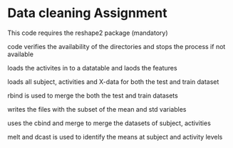 Data cleaning Assignment
===================

This code requires the reshape2 package (mandatory)

code verifies the availability of the directories and stops the process if not available

loads the activites in to a datatable and laods the features

loads all subject, activities and X-data for both the test and train dataset

rbind is used to merge the both the test and train datasets

writes the files with the subset of the mean and std variables

uses the cbind and merge to merge the datasets of subject, activities

melt and dcast is used to identify the means at subject and activity levels
